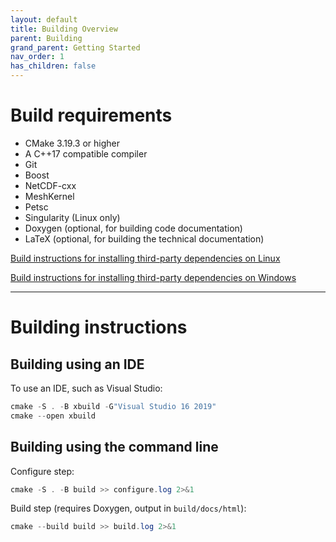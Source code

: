 ```yaml
---
layout: default
title: Building Overview
parent: Building
grand_parent: Getting Started
nav_order: 1
has_children: false
---
```


# Build requirements

 - CMake 3.19.3 or higher
 - A C++17 compatible compiler
 - Git
 - Boost
 - NetCDF-cxx
 - MeshKernel
 - Petsc
 - Singularity (Linux only)
 - Doxygen (optional, for building code documentation)
 - LaTeX (optional, for building the technical documentation)

[Build instructions for installing third-party dependencies on Linux](./building_on_linux.md)

[Build instructions for installing third-party dependencies on Windows](./building_on_windows.md)

---
# Building instructions

## Building using an IDE

To use an IDE, such as Visual Studio:

```powershell
cmake -S . -B xbuild -G"Visual Studio 16 2019"
cmake --open xbuild
```

## Building using the command line

Configure step:
```powershell
cmake -S . -B build >> configure.log 2>&1
```

Build step (requires Doxygen, output in `build/docs/html`):
```powershell
cmake --build build >> build.log 2>&1
```

